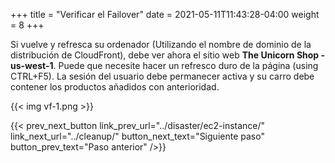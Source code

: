 +++
title = "Verificar el Failover"
date =  2021-05-11T11:43:28-04:00
weight = 8
+++

Si vuelve y refresca su ordenador (Utilizando el nombre de dominio de la distribución de CloudFront), debe ver ahora el sitio web
**The Unicorn Shop - us-west-1**. Puede que necesite hacer un refresco duro de la página (using CTRL+F5).  La sesión del usuario debe permanecer activa y su carro debe contener los productos añadidos con anterioridad.

{{< img vf-1.png >}}

{{< prev_next_button link_prev_url="../disaster/ec2-instance/" link_next_url="../cleanup/" button_next_text="Siguiente paso" button_prev_text="Paso anterior" />}}

